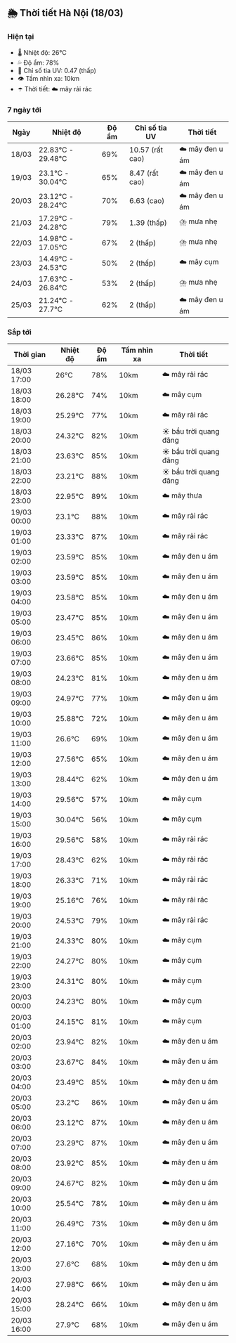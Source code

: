 ## 🌦️ Thời tiết Hà Nội (18/03)

### Hiện tại

- 🌡️ Nhiệt độ: 26℃
- 💦 Độ ẩm: 78%
- 🌟 Chỉ số tia UV: 0.47 (thấp)
- 👁️ Tầm nhìn xa: 10km
- ☂️ Thời tiết: ☁️ mây rải rác

### 7 ngày tới

| Ngày | Nhiệt độ | Độ ẩm | Chỉ số tia UV | Thời tiết |
| --- | --- | --- | --- | --- |
| 18/03 | 22.83℃ - 29.48℃ | 69% | 10.57 (rất cao) | ☁️ mây đen u ám |
| 19/03 | 23.1℃ - 30.04℃ | 65% | 8.47 (rất cao) | ☁️ mây đen u ám |
| 20/03 | 23.12℃ - 28.24℃ | 70% | 6.63 (cao) | ☁️ mây đen u ám |
| 21/03 | 17.29℃ - 24.28℃ | 79% | 1.39 (thấp) | ⛈️ mưa nhẹ |
| 22/03 | 14.98℃ - 17.05℃ | 67% | 2 (thấp) | ⛈️ mưa nhẹ |
| 23/03 | 14.49℃ - 24.53℃ | 50% | 2 (thấp) | ☁️ mây cụm |
| 24/03 | 17.63℃ - 26.84℃ | 53% | 2 (thấp) | ⛈️ mưa nhẹ |
| 25/03 | 21.24℃ - 27.7℃ | 62% | 2 (thấp) | ☁️ mây đen u ám |

### Sắp tới

| Thời gian | Nhiệt độ | Độ ẩm | Tầm nhìn xa | Thời tiết |
| --- | --- | --- | --- | --- |
| 18/03 17:00 | 26℃ | 78% | 10km | ☁️ mây rải rác |
| 18/03 18:00 | 26.28℃ | 74% | 10km | ☁️ mây cụm |
| 18/03 19:00 | 25.29℃ | 77% | 10km | ☁️ mây rải rác |
| 18/03 20:00 | 24.32℃ | 82% | 10km | ☀️ bầu trời quang đãng |
| 18/03 21:00 | 23.63℃ | 85% | 10km | ☀️ bầu trời quang đãng |
| 18/03 22:00 | 23.21℃ | 88% | 10km | ☀️ bầu trời quang đãng |
| 18/03 23:00 | 22.95℃ | 89% | 10km | ☁️ mây thưa |
| 19/03 00:00 | 23.1℃ | 88% | 10km | ☁️ mây rải rác |
| 19/03 01:00 | 23.33℃ | 87% | 10km | ☁️ mây rải rác |
| 19/03 02:00 | 23.59℃ | 85% | 10km | ☁️ mây đen u ám |
| 19/03 03:00 | 23.59℃ | 85% | 10km | ☁️ mây đen u ám |
| 19/03 04:00 | 23.58℃ | 85% | 10km | ☁️ mây đen u ám |
| 19/03 05:00 | 23.47℃ | 85% | 10km | ☁️ mây đen u ám |
| 19/03 06:00 | 23.45℃ | 86% | 10km | ☁️ mây đen u ám |
| 19/03 07:00 | 23.66℃ | 85% | 10km | ☁️ mây đen u ám |
| 19/03 08:00 | 24.23℃ | 81% | 10km | ☁️ mây đen u ám |
| 19/03 09:00 | 24.97℃ | 77% | 10km | ☁️ mây đen u ám |
| 19/03 10:00 | 25.88℃ | 72% | 10km | ☁️ mây đen u ám |
| 19/03 11:00 | 26.6℃ | 69% | 10km | ☁️ mây đen u ám |
| 19/03 12:00 | 27.56℃ | 65% | 10km | ☁️ mây đen u ám |
| 19/03 13:00 | 28.44℃ | 62% | 10km | ☁️ mây đen u ám |
| 19/03 14:00 | 29.56℃ | 57% | 10km | ☁️ mây cụm |
| 19/03 15:00 | 30.04℃ | 56% | 10km | ☁️ mây cụm |
| 19/03 16:00 | 29.56℃ | 58% | 10km | ☁️ mây rải rác |
| 19/03 17:00 | 28.43℃ | 62% | 10km | ☁️ mây rải rác |
| 19/03 18:00 | 26.33℃ | 71% | 10km | ☁️ mây rải rác |
| 19/03 19:00 | 25.16℃ | 76% | 10km | ☁️ mây rải rác |
| 19/03 20:00 | 24.53℃ | 79% | 10km | ☁️ mây rải rác |
| 19/03 21:00 | 24.33℃ | 80% | 10km | ☁️ mây cụm |
| 19/03 22:00 | 24.27℃ | 80% | 10km | ☁️ mây cụm |
| 19/03 23:00 | 24.31℃ | 80% | 10km | ☁️ mây cụm |
| 20/03 00:00 | 24.23℃ | 80% | 10km | ☁️ mây cụm |
| 20/03 01:00 | 24.15℃ | 81% | 10km | ☁️ mây cụm |
| 20/03 02:00 | 23.94℃ | 82% | 10km | ☁️ mây đen u ám |
| 20/03 03:00 | 23.67℃ | 84% | 10km | ☁️ mây đen u ám |
| 20/03 04:00 | 23.49℃ | 85% | 10km | ☁️ mây đen u ám |
| 20/03 05:00 | 23.2℃ | 86% | 10km | ☁️ mây đen u ám |
| 20/03 06:00 | 23.12℃ | 87% | 10km | ☁️ mây đen u ám |
| 20/03 07:00 | 23.29℃ | 87% | 10km | ☁️ mây đen u ám |
| 20/03 08:00 | 23.92℃ | 85% | 10km | ☁️ mây đen u ám |
| 20/03 09:00 | 24.67℃ | 82% | 10km | ☁️ mây đen u ám |
| 20/03 10:00 | 25.54℃ | 78% | 10km | ☁️ mây đen u ám |
| 20/03 11:00 | 26.49℃ | 73% | 10km | ☁️ mây đen u ám |
| 20/03 12:00 | 27.16℃ | 70% | 10km | ☁️ mây đen u ám |
| 20/03 13:00 | 27.6℃ | 68% | 10km | ☁️ mây đen u ám |
| 20/03 14:00 | 27.98℃ | 66% | 10km | ☁️ mây đen u ám |
| 20/03 15:00 | 28.24℃ | 66% | 10km | ☁️ mây đen u ám |
| 20/03 16:00 | 27.9℃ | 68% | 10km | ☁️ mây đen u ám |
